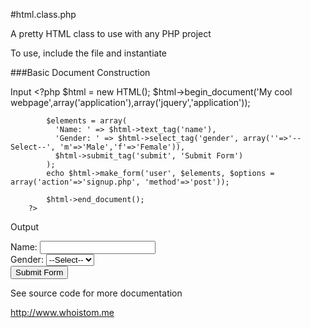 #html.class.php

A pretty HTML class to use with any PHP project

To use, include the file and instantiate
		<?php
    	require_once('html.class.php');
    	$html = new HTML();
    ?>

###Basic Document Construction

Input
    <?php
			$html = new HTML();
			$html->begin_document('My cool webpage',array('application'),array('jquery','application'));

			$elements = array(
			  'Name: ' => $html->text_tag('name'),
			  'Gender: ' => $html->select_tag('gender', array(''=>'--Select--', 'm'=>'Male','f'=>'Female')),
			  $html->submit_tag('submit', 'Submit Form')
			);
			echo $html->make_form('user', $elements, $options = array('action'=>'signup.php', 'method'=>'post'));

			$html->end_document();
		?>

Output
		<!DOCTYPE html>
		<html>
		<head>
		  <title>My cool webpage</title>
		  <link rel="stylesheet" type="text/css" media="screen" href="stylesheets/application.css" />
		  <script src="javascripts/jquery.js"></script>
		  <script src="javascripts/application.js"></script>
		  <!--[if lt IE 9]>
			  <script type="text/javascript" src="http://html5shiv.googlecode.com/svn/trunk/html5.js"></script>
			<![endif]-->
		</head>
		<body>
		<form name="user" action="signup.php" method="post">
		  <div>
		    <label>Name: </label>
		    <input type="text" name="name" value="">
		  </div>
		  <div>
		    <label>Gender: </label>
		    <select name="gender">
		      <option value="" selected="selected">--Select--</option>
		      <option value="m">Male</option>
		      <option value="f">Female</option>
		    </select>
		  </div>
		  <div>
		    <input type="submit" name="submit" value="Submit Form">
		  </div>
		</form>
		</body>
		</html>

See source code for more documentation

http://www.whoistom.me